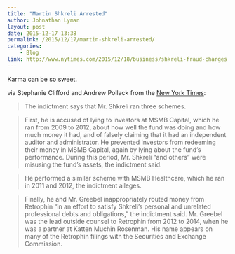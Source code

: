 ```yaml
---
title: "Martin Shkreli Arrested"
author: Johnathan Lyman
layout: post
date: 2015-12-17 13:38
permalink: /2015/12/17/martin-shkreli-arrested/
categories:
    - Blog
link: http://www.nytimes.com/2015/12/18/business/shkreli-fraud-charges.html
---
```


Karma can be so sweet.

via Stephanie Clifford and Andrew Pollack from the [New York Times](http://www.nytimes.com/2015/12/18/business/shkreli-fraud-charges.html):

> The indictment says that Mr. Shkreli ran three schemes.

> First, he is accused of lying to investors at MSMB Capital, which he ran from 2009 to 2012, about how well the fund was doing and how much money it had, and of falsely claiming that it had an independent auditor and administrator. He prevented investors from redeeming their money in MSMB Capital, again by lying about the fund’s performance. During this period, Mr. Shkreli “and others” were misusing the fund’s assets, the indictment said.

> He performed a similar scheme with MSMB Healthcare, which he ran in 2011 and 2012, the indictment alleges.

> Finally, he and Mr. Greebel inappropriately routed money from Retrophin “in an effort to satisfy Shkreli’s personal and unrelated professional debts and obligations,” the indictment said. Mr. Greebel was the lead outside counsel to Retrophin from 2012 to 2014, when he was a partner at Katten Muchin Rosenman. His name appears on many of the Retrophin filings with the Securities and Exchange Commission.
